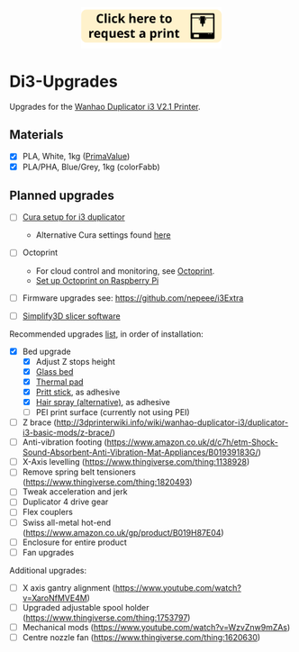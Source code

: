 <p align="center"><a href="mailto:bsg115@ic.ac.uk?subject=3D%20Print%20Request&body=Attach%20your%20STL%20file.%0A%0AI%20need%20it%20by:%0APreferably%20print%20with%20this%20orientation:">
   <img src="https://github.com/nebbles/Di3-Upgrades/blob/master/image.png" width="250">
</a></p>

# Di3-Upgrades
Upgrades for the [Wanhao Duplicator i3 V2.1 Printer](https://wanhaousa.com/products/duplicator-i3-steel-frame).

## Materials

- [x] PLA, White, 1kg ([PrimaValue](https://www.amazon.co.uk/dp/B013IHXBSE/ref=pe_385721_37986871_TE_item))
- [x] PLA/PHA, Blue/Grey, 1kg (colorFabb)

## Planned upgrades

- [ ] [Cura setup for i3 duplicator](https://www.youtube.com/watch?v=DDXo2GBmbtU)  
  - Alternative Cura settings found [here](https://www.3dhubs.com/talk/thread/wanhao-duplicator-i3-cura-settinings)
- [ ] Octoprint
  - For cloud control and monitoring, see [Octoprint](http://octoprint.org/#full-remote-control-and-monitoring).
  - [Set up Octoprint on Raspberry Pi](http://3dprinterwiki.info/wiki/wanhao-duplicator-i3/computer-software/octoprint-on-raspberry-pi/)
- [ ] Firmware upgrades see: https://github.com/nepeee/i3Extra
- [ ] [Simplify3D slicer software](https://www.simplify3d.com/buy-now/)


Recommended upgrades [list](https://makerhacks.com/upgrading-wanhao-di3/), in order of installation:
 - [x] Bed upgrade
   - [x] Adjust Z stops height
   - [x] [Glass bed](https://www.amazon.co.uk/gp/product/B00QM4LUN4)
   - [x] [Thermal pad](https://www.amazon.co.uk/gp/product/B00UYTTLI4)
   - [x] [Pritt stick](https://www.amazon.co.uk/gp/product/B0056EJITY), as adhesive 
   - [x] [Hair spray (alternative)](https://www.amazon.co.uk/gp/product/B00BNAORKU), as adhesive
   - [ ] PEI print surface (currently not using PEI)
 - [ ] Z brace (http://3dprinterwiki.info/wiki/wanhao-duplicator-i3/duplicator-i3-basic-mods/z-brace/)
 - [ ] Anti-vibration footing (https://www.amazon.co.uk/d/c7h/etm-Shock-Sound-Absorbent-Anti-Vibration-Mat-Appliances/B01939183G/)
 - [ ] X-Axis levelling (https://www.thingiverse.com/thing:1138928)
 - [ ] Remove spring belt tensioners (https://www.thingiverse.com/thing:1820493)
 - [ ] Tweak acceleration and jerk
 - [ ] Duplicator 4 drive gear
 - [ ] Flex couplers
 - [ ] Swiss all-metal hot-end (https://www.amazon.co.uk/gp/product/B019H87E04)
 - [ ] Enclosure for entire product
 - [ ] Fan upgrades
 
Additional upgrades:
 - [ ] X axis gantry alignment (https://www.youtube.com/watch?v=XaroNfMVE4M)
 - [ ] Upgraded adjustable spool holder (https://www.thingiverse.com/thing:1753797)
 - [ ] Mechanical mods (https://www.youtube.com/watch?v=WzvZnw9mZAs)
 - [ ] Centre nozzle fan (https://www.thingiverse.com/thing:1620630)
